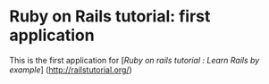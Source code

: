 # Ruby on Rails tutorial: first application

This is the first application for [*Ruby on rails tutorial : Learn Rails by example*]
(http://railstutorial.org/)